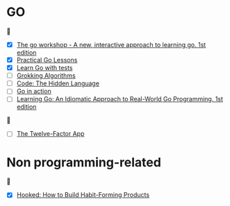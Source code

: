 # GO

📖
- [x] [The go workshop - A new, interactive approach to learning go. 1st edition](https://www.amazon.com/Go-Workshop-Interactive-Approach-Learning/dp/1838647945)
- [x] [Practical Go Lessons](https://www.practical-go-lessons.com/)
- [x] [Learn Go with tests](https://quii.gitbook.io/learn-go-with-tests/)
- [ ] [Grokking Algorithms](https://www.amazon.com/Grokking-Algorithms-illustrated-programmers-curious/dp/1617292230)
- [ ] [Code: The Hidden Language](https://www.amazon.com/Code-Language-Computer-Hardware-Software/dp/0735611319)
- [ ] [Go in action](https://livebook.manning.com/book/go-in-action/about-this-book/)
- [ ] [Learning Go: An Idiomatic Approach to Real-World Go Programming. 1st edition](https://www.amazon.co.uk/dp/B08XYGCM71?dchild=1&keywords=Learning+Go&ref_=as_li_ss_tl&language=en_US&sr=8-2&linkCode=gs2&linkId=8b8d4dec1de9e2756a2bac9d10dca352&tag=hevnic0c-21)

📄
- [ ] [The Twelve-Factor App](https://12factor.net/) 

# Non programming-related
📖
- [x] [Hooked: How to Build Habit-Forming Products](https://www.amazon.com/Hooked-How-Build-Habit-Forming-Products/dp/1591847788)
